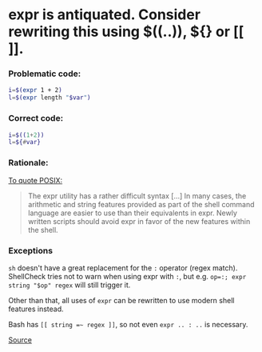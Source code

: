 # expr is antiquated. Consider rewriting this using $((..)), ${} or __[[__ __]]__.

### Problematic code:

```sh
i=$(expr 1 + 2)
l=$(expr length "$var")
```

### Correct code:

```sh
i=$((1+2))
l=${#var}
```

### Rationale:

[To quote POSIX:](http://pubs.opengroup.org/onlinepubs/009695399/utilities/expr.html)

> The expr utility has a rather difficult syntax [...] In many cases, the arithmetic and string features provided as part of the shell command language are easier to use than their equivalents in expr. Newly written scripts should avoid expr in favor of the new features within the shell.

### Exceptions

`sh` doesn't have a great replacement for the `:` operator (regex match). ShellCheck tries not to warn when using expr with `:`, but e.g. `op=:; expr string "$op" regex` will still trigger it.

Other than that, all uses of `expr` can be rewritten to use modern shell features instead.

Bash has `[[ string =~ regex ]]`, so not even `expr .. : ..` is necessary.

[Source](https://github.com/koalaman/shellcheck/wiki/SC2003)

